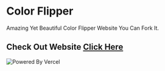 # Color Flipper

Amazing Yet Beautiful Color Flipper Website You Can Fork It.

## Check Out Website [Click Here]()

<img src="https://ml.globenewswire.com/Resource/Download/3a54c241-a668-4c94-9747-3d3da9da3bf2?size=3" alt="Powered By Vercel">

